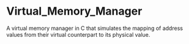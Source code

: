 # Virtual_Memory_Manager
A virtual memory manager in C that simulates the mapping of address values from their virtual counterpart to its physical value.
